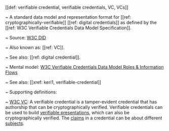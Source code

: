 [[def: verifiable credential, verifiable credentials, VC, VCs]]

~ A standard data model and representation format for [[ref: cryptographically-verifiable]] [[ref: digital credentials]] as defined by the [[ref: W3C Verifiable Credentials Data Model Specification]].

~ Source: [W3C DID](https://www.w3.org/TR/did-core/#terminology)

~ Also known as: [[ref: VC]].

~ See also: [[ref: digital credential]].

~ Mental model: [W3C Verifiable Credentials Data Model Roles & Information Flows](https://www.w3.org/TR/vc-data-model/#roles)

~ See also: [[xref: keri1, verifiable-credential]]

~ Supporting definitions:

~ [W3C VC](https://www.w3.org/TR/vc-data-model/#terminology): A verifiable credential is a tamper-evident credential that has authorship that can be cryptographically verified. Verifiable credentials can be used to build [verifiable presentations](https://www.w3.org/TR/vc-data-model/#dfn-verifiable-presentations), which can also be cryptographically verified. The [claims](https://www.w3.org/TR/vc-data-model/#dfn-claims) in a credential can be about different [subjects](https://www.w3.org/TR/vc-data-model/#dfn-subjects).
